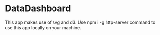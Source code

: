 # DataDashboard
This app makes use of svg and d3.
Use npm i -g http-server command to use this app locally on your machine.
